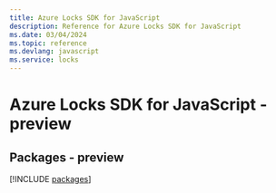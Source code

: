 ```yaml
---
title: Azure Locks SDK for JavaScript
description: Reference for Azure Locks SDK for JavaScript
ms.date: 03/04/2024
ms.topic: reference
ms.devlang: javascript
ms.service: locks
---
```

# Azure Locks SDK for JavaScript - preview
## Packages - preview
[!INCLUDE [packages](locks-index.md)]